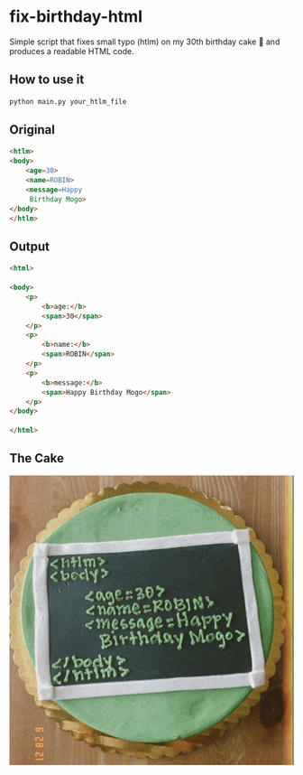 # fix-birthday-html

Simple script that fixes small typo (htlm) on my 30th birthday cake 🎂 and produces a readable HTML code.

## How to use it

```bash
python main.py your_htlm_file
```

## Original

```html
<htlm>
<body>
    <age=30>
    <name=ROBIN>
    <message=Happy
     Birthday Mogo>
</body>
</htlm>
```

## Output

```html
<html>

<body>
    <p>
        <b>age:</b>
        <span>30</span>
    </p>
    <p>
        <b>name:</b>
        <span>ROBIN</span>
    </p>
    <p>
        <b>message:</b>
        <span>Happy Birthday Mogo</span>
    </p>
</body>

</html>
```

## The Cake

![Cake](img/cake.png)
